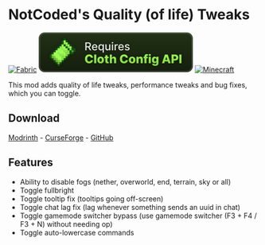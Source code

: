 # NotCoded's Quality (of life) Tweaks

[![Fabric](https://raw.githubusercontent.com/intergrav/devins-badges/1a0c6742ac5929b4597b417a74a124a30cf3461f/assets/cozy/supported/fabric_vector.svg)](https://fabricmc.net/use/installer) [![Cloth Config API](https://raw.githubusercontent.com/intergrav/devins-badges/v3/assets/cozy/requires/cloth-config-api_vector.svg)](https://www.modrinth.com/mod/cloth-config) [![Minecraft](https://notcoded.needs.rest/r/badge_minecraft_1.16+.svg)](https://minecraft.net)

This mod adds quality of life tweaks, performance tweaks and bug fixes, which you can toggle.

## Download
[Modrinth](https://modrinth.com/mod/nqt) - [CurseForge](https://www.curseforge.com/minecraft/mc-mods/nqt) - [GitHub](https://github.com/not-coded/NQT/releases/)

## Features
- Ability to disable fogs (nether, overworld, end, terrain, sky or all)
- Toggle fullbright
- Toggle tooltip fix (tooltips going off-screen)
- Toggle chat lag fix (lag whenever something sends an uuid in chat)
- Toggle gamemode switcher bypass (use gamemode switcher (F3 + F4 / F3 + N) without needing op)
- Toggle auto-lowercase commands